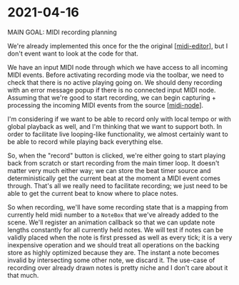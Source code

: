 # 2021-04-16

MAIN GOAL: MIDI recording planning

We're already implemented this once for the the original [[midi-editor]], but I don't event want to look at the code for that.

We have an input MIDI node through which we have access to all incoming MIDI events.  Before activating recording mode via the toolbar, we need to check that there is no active playing going on.  We should deny recording with an error message popup if there is no connected input MIDI node.  Assuming that we're good to start recording, we can begin capturing + processing the incoming MIDI events from the source [[midi-node]].

I'm considering if we want to be able to record only with local tempo or with global playback as well, and I'm thinking that we want to support both.  In order to facilitate live looping-like functionality, we almost certainly want to be able to record while playing back everything else.

So, when the "record" button is clicked, we're either going to start playing back from scratch or start recording from the main timer loop.  It doesn't matter very much either way; we can store the beat timer source and deterministically get the current beat at the moment a MIDI event comes through.  That's all we really need to facilitate recording; we just need to be able to get the current beat to know where to place notes.

So when recording, we'll have some recording state that is a mapping from currently held midi number to a `NoteBox` that we've already added to the scene.  We'll register an animation callback so that we can update note lengths constantly for all currently held notes.  We will test if notes can be validly placed when the note is first pressed as well as every tick; it is a very inexpensive operation and we should treat all operations on the backing store as highly optimized because they are.  The instant a note becomes invalid by intersecting some other note, we discard it.  The use-case of recording over already drawn notes is pretty niche and I don't care about it that much.

[//begin]: # "Autogenerated link references for markdown compatibility"
[midi-editor]: midi-editor "midi-editor"
[midi-node]: midi-node "midi-node"
[//end]: # "Autogenerated link references"

